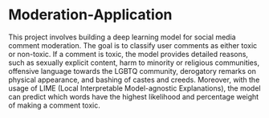 # Moderation-Application


This project involves building a deep learning model for social media comment moderation. The goal is to classify user comments as either toxic or non-toxic. If a comment is toxic, the model provides detailed reasons, such as sexually explicit content, harm to minority or religious communities, offensive language towards the LGBTQ community, derogatory remarks on physical appearance, and bashing of castes and creeds. Moreover, with the usage of LIME (Local Interpretable Model-agnostic Explanations), the model can predict which words have the highest likelihood and percentage weight of making a comment toxic.

